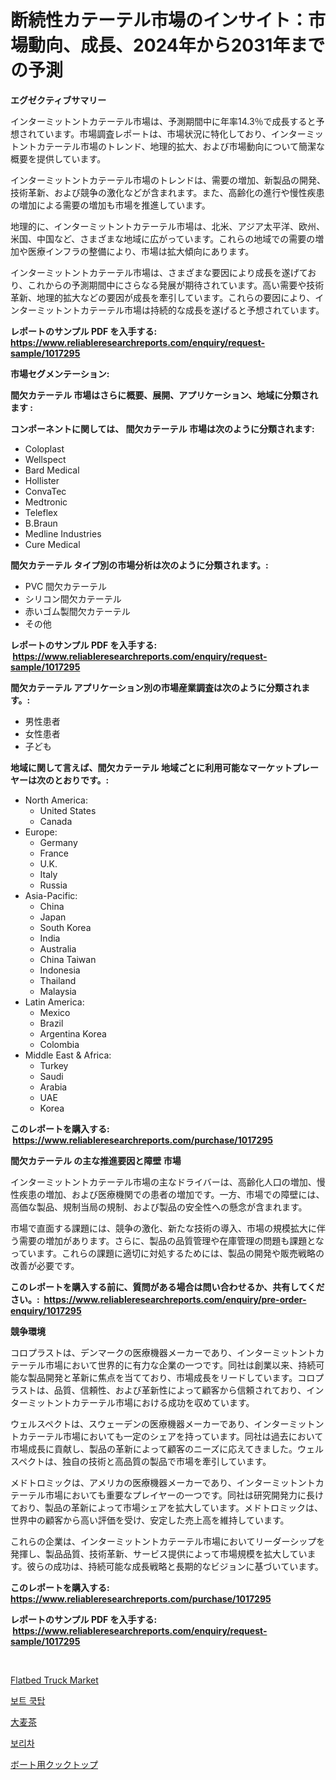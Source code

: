 <p><h1>断続性カテーテル市場のインサイト：市場動向、成長、2024年から2031年までの予測</h1></p><p><strong>エグゼクティブサマリー</strong></p>
<p><p>インターミットントカテーテル市場は、予測期間中に年率14.3％で成長すると予想されています。市場調査レポートは、市場状況に特化しており、インターミットントカテーテル市場のトレンド、地理的拡大、および市場動向について簡潔な概要を提供しています。</p><p>インターミットントカテーテル市場のトレンドは、需要の増加、新製品の開発、技術革新、および競争の激化などが含まれます。また、高齢化の進行や慢性疾患の増加による需要の増加も市場を推進しています。</p><p>地理的に、インターミットントカテーテル市場は、北米、アジア太平洋、欧州、米国、中国など、さまざまな地域に広がっています。これらの地域での需要の増加や医療インフラの整備により、市場は拡大傾向にあります。</p><p>インターミットントカテーテル市場は、さまざまな要因により成長を遂げており、これからの予測期間中にさらなる発展が期待されています。高い需要や技術革新、地理的拡大などの要因が成長を牽引しています。これらの要因により、インターミットントカテーテル市場は持続的な成長を遂げると予想されています。</p></p>
<p><strong>レポートのサンプル PDF を入手する: <a href="https://www.reliableresearchreports.com/enquiry/request-sample/1017295">https://www.reliableresearchreports.com/enquiry/request-sample/1017295</a></strong></p>
<p><strong>市場セグメンテーション:</strong></p>
<p><strong> 間欠カテーテル 市場はさらに概要、展開、アプリケーション、地域に分類されます :</strong></p>
<p><strong>コンポーネントに関しては、 間欠カテーテル 市場は次のように分類されます: &nbsp;</strong></p>
<p><ul><li>Coloplast</li><li>Wellspect</li><li>Bard Medical</li><li>Hollister</li><li>ConvaTec</li><li>Medtronic</li><li>Teleflex</li><li>B.Braun</li><li>Medline Industries</li><li>Cure Medical</li></ul></p>
<p><strong> 間欠カテーテル タイプ別の市場分析は次のように分類されます。:</strong></p>
<p><ul><li>PVC 間欠カテーテル</li><li>シリコン間欠カテーテル</li><li>赤いゴム製間欠カテーテル</li><li>その他</li></ul></p>
<p><strong>レポートのサンプル PDF を入手する: &nbsp;<a href="https://www.reliableresearchreports.com/enquiry/request-sample/1017295">https://www.reliableresearchreports.com/enquiry/request-sample/1017295</a></strong></p>
<p><strong> 間欠カテーテル アプリケーション別の市場産業調査は次のように分類されます。:</strong></p>
<p><ul><li>男性患者</li><li>女性患者</li><li>子ども</li></ul></p>
<p><strong>地域に関して言えば、間欠カテーテル 地域ごとに利用可能なマーケットプレーヤーは次のとおりです。:</strong></p>
<p><ul>
    <li>
        North America:
        <ul>
            <li>United States</li>
            <li>Canada</li>
        </ul>
    </li>
    <li>
        Europe:
        <ul>
            <li>Germany</li>
            <li>France</li>
            <li>U.K.</li>
            <li>Italy</li>
            <li>Russia</li>
        </ul>
    </li>
    <li>
        Asia-Pacific:
        <ul>
            <li>China</li>
            <li>Japan</li>
            <li>South Korea</li>
            <li>India</li>
            <li>Australia</li>
            <li>China Taiwan</li>
            <li>Indonesia</li>
            <li>Thailand</li>
            <li>Malaysia</li>
        </ul>
    </li>
    <li>
        Latin America:
        <ul>
            <li>Mexico</li>
            <li>Brazil</li>
            <li>Argentina Korea</li>
            <li>Colombia</li>
        </ul>
    </li>
    <li>
        Middle East & Africa:
        <ul>
            <li>Turkey</li>
            <li>Saudi</li>
            <li>Arabia</li>
            <li>UAE</li>
            <li>Korea</li>
        </ul>
    </li>
    </ul></p>
<p><strong>このレポートを購入する: &nbsp;<a href="https://www.reliableresearchreports.com/purchase/1017295">https://www.reliableresearchreports.com/purchase/1017295</a></strong></p>
<p><strong>間欠カテーテル の主な推進要因と障壁 市場</strong></p>
<p><p>インターミットントカテーテル市場の主なドライバーは、高齢化人口の増加、慢性疾患の増加、および医療機関での患者の増加です。一方、市場での障壁には、高価な製品、規制当局の規制、および製品の安全性への懸念が含まれます。</p><p>市場で直面する課題には、競争の激化、新たな技術の導入、市場の規模拡大に伴う需要の増加があります。さらに、製品の品質管理や在庫管理の問題も課題となっています。これらの課題に適切に対処するためには、製品の開発や販売戦略の改善が必要です。</p></p>
<p><strong>このレポートを購入する前に、質問がある場合は問い合わせるか、共有してください。:&nbsp; <a href="https://www.reliableresearchreports.com/enquiry/pre-order-enquiry/1017295">https://www.reliableresearchreports.com/enquiry/pre-order-enquiry/1017295</a></strong></p>
<p><strong>競争環境</strong></p>
<p><p>コロプラストは、デンマークの医療機器メーカーであり、インターミットントカテーテル市場において世界的に有力な企業の一つです。同社は創業以来、持続可能な製品開発と革新に焦点を当てており、市場成長をリードしています。コロプラストは、品質、信頼性、および革新性によって顧客から信頼されており、インターミットントカテーテル市場における成功を収めています。</p><p>ウェルスペクトは、スウェーデンの医療機器メーカーであり、インターミットントカテーテル市場においても一定のシェアを持っています。同社は過去において市場成長に貢献し、製品の革新によって顧客のニーズに応えてきました。ウェルスペクトは、独自の技術と高品質の製品で市場を牽引しています。</p><p>メドトロミックは、アメリカの医療機器メーカーであり、インターミットントカテーテル市場においても重要なプレイヤーの一つです。同社は研究開発力に長けており、製品の革新によって市場シェアを拡大しています。メドトロミックは、世界中の顧客から高い評価を受け、安定した売上高を維持しています。</p><p>これらの企業は、インターミットントカテーテル市場においてリーダーシップを発揮し、製品品質、技術革新、サービス提供によって市場規模を拡大しています。彼らの成功は、持続可能な成長戦略と長期的なビジョンに基づいています。</p></p>
<p><strong>このレポートを購入する: &nbsp; <a href="https://www.reliableresearchreports.com/purchase/1017295">https://www.reliableresearchreports.com/purchase/1017295</a></strong></p>
<p><strong>レポートのサンプル PDF を入手する: &nbsp;<a href="https://www.reliableresearchreports.com/enquiry/request-sample/1017295">https://www.reliableresearchreports.com/enquiry/request-sample/1017295</a></strong><strong></strong></p>
<p>&nbsp;</p>
<p><p><a href="https://github.com/Hazelklievgspy6vdcsmu106w/Market-Research-Report-List-1/blob/main/flatbed-truck-market.md">Flatbed Truck Market</a></p><p><a href="https://medium.com/@dinamoghazi/%ED%95%B4%EB%8F%85-%EB%B3%B4%ED%8A%B8-%EC%BD%94%ED%81%AC%ED%83%91-%EC%8B%9C%EC%9E%A5-%EC%A7%80%ED%91%9C-%EC%8B%9C%EC%9E%A5-%EC%A0%90%EC%9C%A0%EC%9C%A8-%ED%8A%B8%EB%A0%8C%EB%93%9C-%EB%B0%8F-%EC%84%B1%EC%9E%A5-%ED%8C%A8%ED%84%B4-f521a46c9c62">보트 쿡탑</a></p><p><a href="https://medium.com/@one-cool-chick/%E5%A4%A7%E9%BA%A6%E8%8C%B6%E5%B8%82%E5%A0%B4%E3%81%AE%E3%83%88%E3%83%AC%E3%83%B3%E3%83%89%E3%81%A8%E5%B8%82%E5%A0%B4%E5%88%86%E6%9E%90%E3%81%AF-2024%E5%B9%B4%E3%81%8B%E3%82%892031%E5%B9%B4%E3%81%BE%E3%81%A7%E3%81%AE%E6%9C%9F%E9%96%93%E3%81%AB%E4%BA%88%E6%B8%AC%E3%81%95%E3%82%8C%E3%81%A6%E3%81%84%E3%81%BE%E3%81%99-20753694ddfc">大麦茶</a></p><p><a href="https://medium.com/@dinamoghazi/%EB%B3%B4%EB%A6%AC-%EC%B0%A8-%EC%8B%9C%EC%9E%A5-%EA%B7%9C%EB%AA%A8-cagr-2024-2030-%ED%8A%B8%EB%A0%8C%EB%93%9C-a28728409ad2">보리차</a></p><p><a href="https://medium.com/@one-cool-chick/%E3%83%9C%E3%83%BC%E3%83%88%E3%82%AF%E3%83%83%E3%82%AF%E3%83%88%E3%83%83%E3%83%97%E3%81%AE%E5%B8%82%E5%A0%B4%E5%8B%95%E5%90%91-%E5%B8%82%E5%A0%B4%E3%81%AE%E3%83%88%E3%83%AC%E3%83%B3%E3%83%89-%E6%88%90%E9%95%B7-2024%E5%B9%B4%E3%81%8B%E3%82%892031%E5%B9%B4%E3%81%BE%E3%81%A7%E3%81%AE%E4%BA%88%E6%B8%AC-4a77b350df84">ボート用クックトップ</a></p></p>